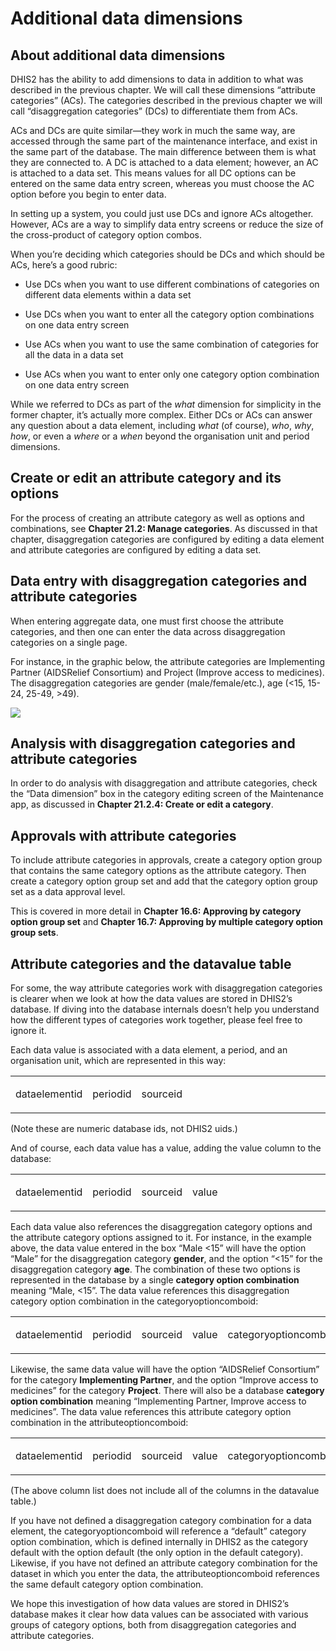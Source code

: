 # Additional data dimensions

<!--DHIS2-SECTION-ID:additional_data_dimensions-->

## About additional data dimensions

DHIS2 has the ability to add dimensions to data in addition to what was
described in the previous chapter. We will call these dimensions
“attribute categories” (ACs). The categories described in the previous
chapter we will call “disaggregation categories” (DCs) to differentiate
them from ACs.

ACs and DCs are quite similar—they work in much the same way, are
accessed through the same part of the maintenance interface, and exist
in the same part of the database. The main difference between them is
what they are connected to. A DC is attached to a data element; however, 
an AC is attached to a data set. This means values for all DC options
can be entered on the same data entry screen, whereas you must choose
the AC option before you begin to enter data.

In setting up a system, you could just use DCs and ignore ACs
altogether. However, ACs are a way to simplify data entry screens or
reduce the size of the cross-product of category option combos.

When you’re deciding which categories should be DCs and which should be
ACs, here’s a good rubric:

  - Use DCs when you want to use different combinations of categories on
    different data elements within a data set

  - Use DCs when you want to enter all the category option combinations
    on one data entry screen

  - Use ACs when you want to use the same combination of categories for
    all the data in a data set

  - Use ACs when you want to enter only one category option combination
    on one data entry screen

While we referred to DCs as part of the *what* dimension for simplicity
in the former chapter, it’s actually more complex. Either DCs or ACs can
answer any question about a data element, including *what* (of course),
*who*, *why*, *how*, or even a *where* or a *when* beyond the
organisation unit and period dimensions.

## Create or edit an attribute category and its options

For the process of creating an attribute category as well as options and
combinations, see **Chapter 21.2: Manage categories**. As discussed in that
chapter, disaggregation categories are configured by editing a data
element and attribute categories are configured by editing a data set.

## Data entry with disaggregation categories and attribute categories

When entering aggregate data, one must first choose the attribute
categories, and then one can enter the data across disaggregation
categories on a single page.

For instance, in the graphic below, the attribute categories are
Implementing Partner (AIDSRelief Consortium) and Project (Improve access
to medicines).  The disaggregation categories are gender
(male/female/etc.), age (<15, 15-24, 25-49, >49).

![](resources/images/maintainence/categories_dataset_attributes.png)

## Analysis with disaggregation categories and attribute categories

In order to do analysis with disaggregation and attribute categories,
check the “Data dimension” box in the category editing screen of the
Maintenance app, as discussed in **Chapter 21.2.4: Create or edit a
category**.

## Approvals with attribute categories

To include attribute categories in approvals, create a category
option group that contains the same category options as the attribute
category.  Then create a category option group set and add that the
category option group set as a data approval level.

This is covered in more detail in **Chapter 16.6: Approving by category
option group set** and **Chapter 16.7: Approving by multiple category
option group sets**.

## Attribute categories and the datavalue table

For some, the way attribute categories work with disaggregation
categories is clearer when we look at how the data values are stored
in DHIS2’s database. If diving into the database internals doesn’t help
you understand how the different types of categories work together,
please feel free to ignore it.

Each data value is associated with a data element, a period, and an
organisation unit, which are represented in this way:

<table>
<colgroup>
<col style="width: 18%" />
<col style="width: 10%" />
<col style="width: 10%" />
<col style="width: 7%" />
<col style="width: 27%" />
<col style="width: 28%" />
</colgroup>
<tbody>
<tr class="odd">
<td><p>dataelementid</p></td>
<td><p>periodid</p></td>
<td><p>sourceid</p></td>
<td><p>&nbsp;</p></td>
<td><p>&nbsp;</p></td>
<td><p>&nbsp;</p></td>
</tr>
</tbody>
</table>

(Note these are numeric database ids, not DHIS2 uids.)

And of course, each data value has a value, adding the value column to
the database:

<table>
<colgroup>
<col style="width: 18%" />
<col style="width: 10%" />
<col style="width: 10%" />
<col style="width: 7%" />
<col style="width: 27%" />
<col style="width: 28%" />
</colgroup>
<tbody>
<tr class="odd">
<td><p>dataelementid</p></td>
<td><p>periodid</p></td>
<td><p>sourceid</p></td>
<td><p>value</p></td>
<td><p>&nbsp;</p></td>
<td><p>&nbsp;</p></td>
</tr>
</tbody>
</table>

Each data value also references the disaggregation category options
and the attribute category options assigned to it. For instance, in
the example above, the data value entered in the box “Male <15” will
have the option “Male” for the disaggregation category **gender**, and
the option “<15” for the disaggregation category **age**. The
combination of these two options is represented in the database by a
single **category option combination** meaning “Male, <15”. The data
value references this disaggregation category option combination in the
categoryoptioncomboid:

<table>
<colgroup>
<col style="width: 18%" />
<col style="width: 10%" />
<col style="width: 10%" />
<col style="width: 7%" />
<col style="width: 27%" />
<col style="width: 28%" />
</colgroup>
<tbody>
<tr class="odd">
<td><p>dataelementid</p></td>
<td><p>periodid</p></td>
<td><p>sourceid</p></td>
<td><p>value</p></td>
<td><p>categoryoptioncomboid</p></td>
<td><p>&nbsp;</p></td>
</tr>
</tbody>
</table>

Likewise, the same data value will have the option “AIDSRelief
Consortium” for the category **Implementing Partner**, and the option
“Improve access to medicines” for the category **Project**. There will
also be a database **category option combination** meaning “Implementing
Partner, Improve access to medicines”. The data value references this
attribute category option combination in the attributeoptioncomboid:

<table>
<colgroup>
<col style="width: 18%" />
<col style="width: 10%" />
<col style="width: 10%" />
<col style="width: 7%" />
<col style="width: 27%" />
<col style="width: 28%" />
</colgroup>
<tbody>
<tr class="odd">
<td><p>dataelementid</p></td>
<td><p>periodid</p></td>
<td><p>sourceid</p></td>
<td><p>value</p></td>
<td><p>categoryoptioncomboid</p></td>
<td><p>attributeoptioncomboid</p></td>
</tr>
</tbody>
</table>

(The above column list does not include all of the columns in the
datavalue table.)

If you have not defined a disaggregation category combination for a data
element, the categoryoptioncomboid will reference a “default” category
option combination, which is defined internally in DHIS2 as the category
default with the option default (the only option in the default
category). Likewise, if you have not defined an attribute category
combination for the dataset in which you enter the data, the
attributeoptioncomboid references the same default category option
combination.

We hope this investigation of how data values are stored in DHIS2’s
database makes it clear how data values can be associated with various
groups of category options, both from disaggregation categories and
attribute categories.
